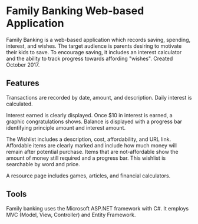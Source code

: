 # Family Banking Web-based Application 

Family Banking is a web-based application which records saving, spending, interest, and wishes. The target audience is parents desiring to motivate their kids to save. To encourage saving, it includes an interest calculator and the ability to track progress towards affording "wishes". Created October 2017. 


Features
--------------------
Transactions are recorded by date, amount, and description. Daily interest is calculated. 

Interest earned is clearly displayed. Once $10 in interest is earned, a graphic congratulations shows. Balance is displayed with a progress bar identifying principle amount and interest amount. 

The Wishlist includes a description, cost, affordability, and URL link. Affordable items are clearly marked and include how much money will remain after potential purchase. Items that are not-affordable show the amount of money still required and a progress bar. This wishlist is searchable by word and price.

A resource page includes games, articles, and financial calculators.


Tools
--------------------
Family banking uses the Microsoft ASP.NET framework with C#. It employs MVC (Model, View, Controller) and Entity Framework.